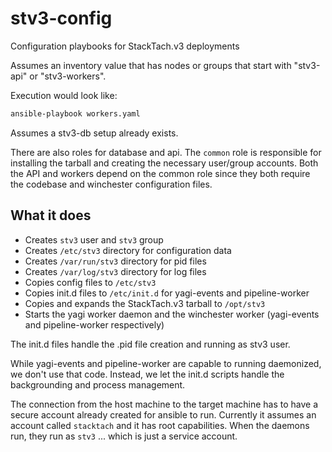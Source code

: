 stv3-config
==============

Configuration playbooks for StackTach.v3 deployments

Assumes an inventory value that has nodes or groups that start with "stv3-api" or "stv3-workers".

Execution would look like:

```bash
ansible-playbook workers.yaml
```

Assumes a stv3-db setup already exists.

There are also roles for database and api. The `common` role is responsible for installing the tarball and creating the necessary user/group accounts. Both the API and workers depend on the common role since they both require the codebase and winchester configuration files.

What it does
------------

* Creates `stv3` user and `stv3` group
* Creates `/etc/stv3` directory for configuration data
* Creates `/var/run/stv3` directory for pid files
* Creates `/var/log/stv3` directory for log files
* Copies config files to `/etc/stv3`
* Copies init.d files to `/etc/init.d` for yagi-events and pipeline-worker
* Copies and expands the StackTach.v3 tarball to `/opt/stv3`
* Starts the yagi worker daemon and the winchester worker
    (yagi-events and pipeline-worker respectively)

The init.d files handle the .pid file creation and running as stv3 user.

While yagi-events and pipeline-worker are capable to running daemonized, we don't use that code.
Instead, we let the init.d scripts handle the backgrounding and process management.

The connection from the host machine to the target machine has to have a secure account already created for ansible to run. Currently it assumes an account called `stacktach` and it has root capabilities. When the daemons run, they run as `stv3` ... which is just a service account.
